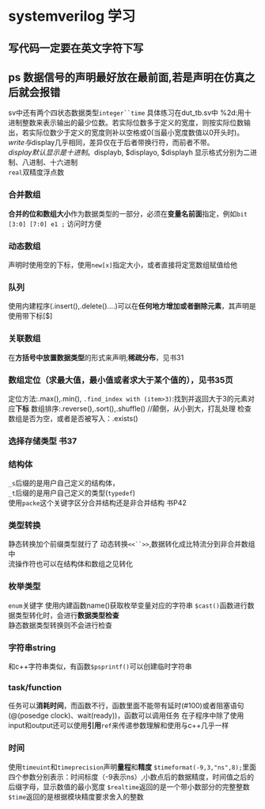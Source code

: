 # systemverilog 学习
## 写代码一定要在英文字符下写
## ps 数据信号的声明最好放在最前面,若是声明在仿真之后就会报错
sv中还有两个四状态数据类型`integer``time`
具体练习在dut_tb.sv中
%2d:用十进制整数来表示输出的最少位数。若实际位数多于定义的宽度，则按实际位数输出，若实际位数少于定义的宽度则补以空格或0(当最小宽度数值以0开头时)。  
$write与$display几乎相同，差异仅在于后者带换行符，而前者不带。  
$display 默认显示是十进制。$displayb, $displayo, $displayh 显示格式分别为二进制、八进制、十六进制  
`real`双精度浮点数
### 合并数组
**合并的位和数组大小**作为数据类型的一部分，必须在**变量名前面**指定，例如`bit [3:0] [7:0] e1 ;`  访问时方便
### 动态数组
声明时使用空的下标，使用`new[x]`指定大小，或者直接将定宽数组赋值给他  
### 队列  
使用内建程序(.insert(),.delete()....)可以在**任何地方增加或者删除元素**，其声明是使用带下标[$]
### 关联数组
在**方括号中放置数据类型**的形式来声明;**稀疏分布**，见书31
### 数组定位（求最大值，最小值或者求大于某个值的），见书35页
定位方法:.max(),.min(),
`.find_index with (item>3)`:找到并返回大于3的元素对应**下标**
数组排序:.reverse(),.sort(),.shuffle()  //颠倒，从小到大，打乱处理
检查数组是否为空，或者是否被写入：.exists()    
### 选择存储类型 书37
### 结构体 
`_s`后缀的是用户自己定义的结构体，  
`_t`后缀的是用户自己定义的类型(`typedef`)  
使用`packe`这个关键字区分合并结构还是非合并结构 书P42  
### 类型转换  
静态转换加个前缀类型就行了
动态转换`<<``>>`,数据转化成比特流分到非合并数组中  
流操作符也可以在结构体和数组之见转化
### 枚举类型
`enum`关键字
使用内建函数name()获取枚举变量对应的字符串
`$cast()`函数进行数据类型转化时，会进行**数据类型检查**  
静态数据类型转换则不会进行检查
### 字符串string
和c++字符串类似，有函数`$psprintf()`可以创建临时字符串
### task/function
任务可以**消耗时间**，而函数不行，函数里面不能带有延时(#100)或者阻塞语句(@(posedge clock)、wait(ready))，函数可以调用任务
在子程序中除了使用input和output还可以使用**引用**`ref`来传递参数理解和使用与c++几乎一样
### 时间
使用`timeuint`和`timeprecision`声明**量程**和**精度**
`$timeformat(-9,3,"ns",8);`里面四个参数分别表示：时间标度（-9表示ns）,小数点后的数据精度，时间值之后的后缀字母，显示数值的最小宽度
`$realtime`返回的是一个带小数部分的完整整数  `$time`返回的是根据模块精度要求舍入的整数






